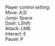 Player control setting:  
Move: A,D  
Jump: Space  
Dash: LShift  
Attack: LMB  
Interact: E  
Pause: P
